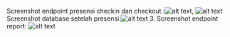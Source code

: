 Screenshot endpoint presensi checkin dan checkout :![alt text](image-1.png), ![alt text](image-2.png)
Screenshot database setelah presensi:![alt text](image-3.png)
3.	Screenshot endpoint report: ![alt text](image-4.png)